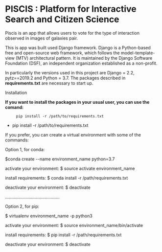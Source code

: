 # PISCIS : Platform for Interactive Search and Citizen Science

Piscis is an app that allows users to vote for the type of interaction observed in images of galaxies pair. 

This is app was built used Django framework. Django is a Python-based free and open-source web framework, which follows the model-template-view (MTV) architectural pattern. It is maintained by the Django Software Foundation (DSF), an independent organization established as a non-profit. 

In particularly the versions used in this project are Django = 2.2, pytz==2019.2 and Python = 3.7. The packages described in **requirements.txt** are necessary to start up.

Installation



<div class="alert alert-block alert-warning">
    <b>If you want to install the packages in your usual user, you can use the comand:</b>
           
           
         pip install -r /path/to/requirements.txt
</div>

- pip install -r /path/to/requirements.txt

If you prefer, you can create a virtual environment with some of the commands:

Option 1, for conda:

$conda create --name environment_name python=3.7

activate your environment:
$ source activate environment_name

install requirements:
$ conda install -r /path/requirements.txt

deactivate your environment:
$ deactivate

............................................

Option 2, for pip:

$ virtualenv environment_name -p python3

activate your environment:
$ source environment_name/bin/activate

install requirements:
$ pip install -r /path/requirements.txt

deactivate your environment:
$ deactivate
